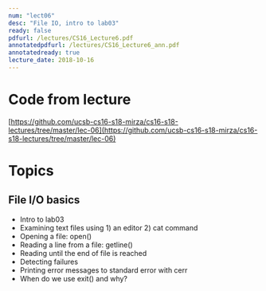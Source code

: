 ```yaml
---
num: "lect06"
desc: "File IO, intro to lab03"
ready: false
pdfurl: /lectures/CS16_Lecture6.pdf
annotatedpdfurl: /lectures/CS16_Lecture6_ann.pdf
annotatedready: true
lecture_date: 2018-10-16
---
```


# Code from lecture
[https://github.com/ucsb-cs16-s18-mirza/cs16-s18-lectures/tree/master/lec-06](https://github.com/ucsb-cs16-s18-mirza/cs16-s18-lectures/tree/master/lec-06)

# Topics
## File I/O basics
* Intro to lab03
* Examining text files using 1) an editor 2) cat command
* Opening a file: open()
* Reading a line from a file: getline()
* Reading until the end of file is reached
* Detecting failures
* Printing error messages to standard error with cerr
* When do we use exit() and why?
